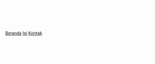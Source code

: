 <!DOCTYPE html>
<html lang="id">
<head>
    <meta charset="UTF-8">
    <meta name="viewport" content="width=device-width, initial-scale=1.0">
    <title>Pembahasan Teknologi - Beranda</title>
    <link href="https://fonts.googleapis.com/css2?family=Roboto:wght@400;700&family=Montserrat:wght@600&display=swap" rel="stylesheet">
    <style>
        /* Tambahkan style yang sama seperti yang ada di file sebelumnya */
        body {
            font-family: 'Roboto', sans-serif;
            margin: 0;
            padding: 20px;
            background: linear-gradient(135deg, #121212, #1e1e1e);
            background-image: url('https://www.transparenttextures.com/patterns/asfalt-dark.png');
            color: #ffffff;
            overflow-x: hidden;
        }
        /* Tambahkan semua style lainnya dari file sebelumnya */
    </style>
</head>
<body>
    <header>
        <h1>Pembahasan Teknologi</h1>
    </header>
    <nav>
        <a href="index.html">Beranda</a>
        <a href="isi.html">Isi</a>
        <a href="kontak.html">Kontak</a>
    </nav>
    <main>
        <div id="home" class="section">
            <p>Selamat datang di website kami yang membahas perkembangan teknologi terkini.</p>
        </div>
    </main>
    <footer>
        <p>© 2024 Fraell. Semua hak dilindungi.</p>
    </footer>
</body>
</html>
